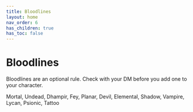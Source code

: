 ```yaml
---
title: Bloodlines
layout: home
nav_order: 6
has_children: true
has_toc: false
---
```


# Bloodlines
Bloodlines are an optional rule.  Check with your DM before you add one to your character.

Mortal, Undead, Dhampir, Fey, Planar, Devil, Elemental, Shadow, Vampire, Lycan, Psionic, Tattoo
